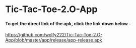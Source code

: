# Tic-Tac-Toe-2.O-App

#### To get the direct link of the apk, click the link down below -

https://github.com/wolfy222/Tic-Tac-Toe-2.O-App/blob/master/app/release/app-release.apk
